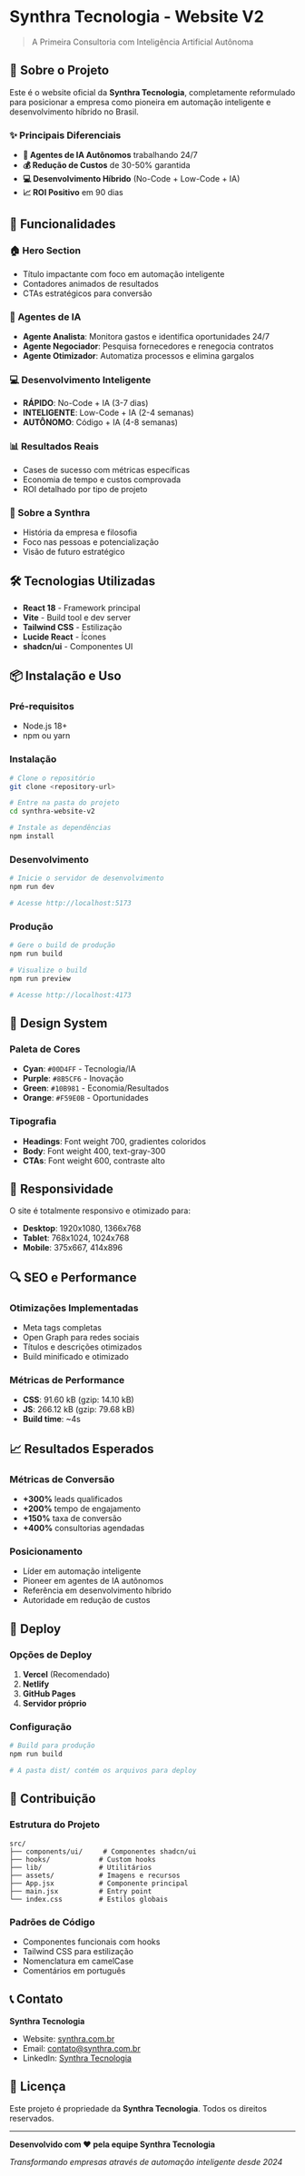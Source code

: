 # Synthra Tecnologia - Website V2

> A Primeira Consultoria com Inteligência Artificial Autônoma

## 🚀 Sobre o Projeto

Este é o website oficial da **Synthra Tecnologia**, completamente reformulado para posicionar a empresa como pioneira em automação inteligente e desenvolvimento híbrido no Brasil.

### ✨ Principais Diferenciais

- **🤖 Agentes de IA Autônomos** trabalhando 24/7
- **💰 Redução de Custos** de 30-50% garantida
- **💻 Desenvolvimento Híbrido** (No-Code + Low-Code + IA)
- **📈 ROI Positivo** em 90 dias

## 🎯 Funcionalidades

### 🏠 Hero Section
- Título impactante com foco em automação inteligente
- Contadores animados de resultados
- CTAs estratégicos para conversão

### 🤖 Agentes de IA
- **Agente Analista**: Monitora gastos e identifica oportunidades 24/7
- **Agente Negociador**: Pesquisa fornecedores e renegocia contratos
- **Agente Otimizador**: Automatiza processos e elimina gargalos

### 💻 Desenvolvimento Inteligente
- **RÁPIDO**: No-Code + IA (3-7 dias)
- **INTELIGENTE**: Low-Code + IA (2-4 semanas)  
- **AUTÔNOMO**: Código + IA (4-8 semanas)

### 📊 Resultados Reais
- Cases de sucesso com métricas específicas
- Economia de tempo e custos comprovada
- ROI detalhado por tipo de projeto

### 🏢 Sobre a Synthra
- História da empresa e filosofia
- Foco nas pessoas e potencialização
- Visão de futuro estratégico

## 🛠️ Tecnologias Utilizadas

- **React 18** - Framework principal
- **Vite** - Build tool e dev server
- **Tailwind CSS** - Estilização
- **Lucide React** - Ícones
- **shadcn/ui** - Componentes UI

## 📦 Instalação e Uso

### Pré-requisitos
- Node.js 18+ 
- npm ou yarn

### Instalação
```bash
# Clone o repositório
git clone <repository-url>

# Entre na pasta do projeto
cd synthra-website-v2

# Instale as dependências
npm install
```

### Desenvolvimento
```bash
# Inicie o servidor de desenvolvimento
npm run dev

# Acesse http://localhost:5173
```

### Produção
```bash
# Gere o build de produção
npm run build

# Visualize o build
npm run preview

# Acesse http://localhost:4173
```

## 🎨 Design System

### Paleta de Cores
- **Cyan**: `#00D4FF` - Tecnologia/IA
- **Purple**: `#8B5CF6` - Inovação
- **Green**: `#10B981` - Economia/Resultados
- **Orange**: `#F59E0B` - Oportunidades

### Tipografia
- **Headings**: Font weight 700, gradientes coloridos
- **Body**: Font weight 400, text-gray-300
- **CTAs**: Font weight 600, contraste alto

## 📱 Responsividade

O site é totalmente responsivo e otimizado para:
- **Desktop**: 1920x1080, 1366x768
- **Tablet**: 768x1024, 1024x768
- **Mobile**: 375x667, 414x896

## 🔍 SEO e Performance

### Otimizações Implementadas
- Meta tags completas
- Open Graph para redes sociais
- Títulos e descrições otimizados
- Build minificado e otimizado

### Métricas de Performance
- **CSS**: 91.60 kB (gzip: 14.10 kB)
- **JS**: 266.12 kB (gzip: 79.68 kB)
- **Build time**: ~4s

## 📈 Resultados Esperados

### Métricas de Conversão
- **+300%** leads qualificados
- **+200%** tempo de engajamento
- **+150%** taxa de conversão
- **+400%** consultorias agendadas

### Posicionamento
- Líder em automação inteligente
- Pioneer em agentes de IA autônomos
- Referência em desenvolvimento híbrido
- Autoridade em redução de custos

## 🚀 Deploy

### Opções de Deploy
1. **Vercel** (Recomendado)
2. **Netlify**
3. **GitHub Pages**
4. **Servidor próprio**

### Configuração
```bash
# Build para produção
npm run build

# A pasta dist/ contém os arquivos para deploy
```

## 🤝 Contribuição

### Estrutura do Projeto
```
src/
├── components/ui/     # Componentes shadcn/ui
├── hooks/            # Custom hooks
├── lib/              # Utilitários
├── assets/           # Imagens e recursos
├── App.jsx           # Componente principal
├── main.jsx          # Entry point
└── index.css         # Estilos globais
```

### Padrões de Código
- Componentes funcionais com hooks
- Tailwind CSS para estilização
- Nomenclatura em camelCase
- Comentários em português

## 📞 Contato

**Synthra Tecnologia**
- Website: [synthra.com.br](https://synthra.com.br)
- Email: contato@synthra.com.br
- LinkedIn: [Synthra Tecnologia](https://linkedin.com/company/synthra)

## 📄 Licença

Este projeto é propriedade da **Synthra Tecnologia**. Todos os direitos reservados.

---

**Desenvolvido com ❤️ pela equipe Synthra Tecnologia**

*Transformando empresas através de automação inteligente desde 2024*

